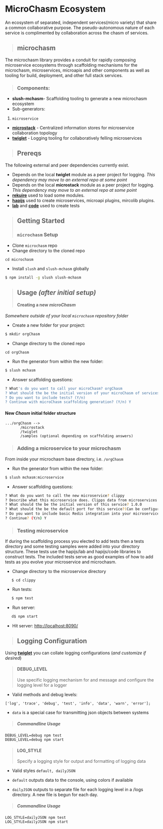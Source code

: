 MicroChasm Ecosystem
=============================================================================
An ecosystem of separated, independent services(micro variety) that share a common collaborative purpose. The pseudo-autonomous nature of each service is complimented by collaboration across the chasm of services. 

>## microchasm
 The microchasm library provides a conduit for rapidly composing microservice ecosystems through scaffolding mechanisms for the microchasm, microservices, microapis and other components as well as tooling for build, deployment, and other full stack services.

 >### Components:
 + **slush-mchasm**- Scaffolding tooling to generate a new microchasm ecosystem
  + Sub-generators:
  1. `microservice`
 + **[microstack](./microstack/README.md)** - Centralized information stores for microservice collaboration topology
 + **[twiglet](./twiglet/README.md)** - Logging tooling for collaboratively felling microservices 

>## Prereqs
 The following external and peer dependencies currently exist.

 + Depends on the local **twiglet** module as a peer project for logging. _This dependency may move to an external repo at some point_
 +  Depends on the local **microstack** module as a peer project for logging. _This dependency may move to an external repo at some point_
 + **[rekuire](https://github.com/nadav-dav/rekuire)** used to load some modules. 
 + **[hapijs](http://hapijs.com/)** used to create microservices, microapi plugins, mircolib plugins.
 + **[lab](https://github.com/hapijs/lab)** and **[code](https://github.com/hapijs/code)** used to create tests  


>## Getting Started
 >### `microchasm` Setup
 + Clone `microchasm` repo
 + Change directory to the cloned repo
 ```
cd microchasm
 ```
 + Install `slush` and `slush-mchasm` globally
```bash
$ npm install -g slush slush-mchasm
```

 >## Usage _(after initial setup)_
  >#### Creating a new _microChasm_
_Somewhere outside of your local `microchasm` repository folder_
 + Create a new folder for your project:
```bash
$ mkdir orgChasm
```
 + Change directory to the cloned repo
```
cd orgChasm
```
 + Run the generator from within the new folder:
```bash
$ slush mchasm
```
 + Answer scaffolding questions:
```bash
? What's do you want to call your microChasm? orgChasm
? What should the be the initial version of your microChasm of services? 0.1.0
? Do you want to include tests? (Y/n) 
? Continue with microChasm scaffolding generation? (Y/n) Y
```
#### New _Chasm_ initial folder structure
  ``` 
.../orgChasm -->
         /microstack
         /twiglet
         /samples (optional depending on scaffolding answers)
```

>###  Adding a microservice to your microchasm
From inside your microchasm base directory, i.e. `/orgChasm`
 + Run the generator from within the new folder:
```bash
$ slush mchasm:microservice
```
 + Answer scaffolding questions:
```bash
? What do you want to call the new microservice? clippy
? Describe what this microservice does. Clipps data from microservices
? What should the be the initial version of this service? 1.0.0
? What should the be the default port for this service?(Can be configured in config/overrides per environment, i.e. NODE_ENV: (9080) 8090
? Do you want to include basic Redis integration into your microservice? (Recommended to add Redis configuration via a nanostack) No
? Continue? (Y/n) Y
```
>### Testing microservice
If during the scaffolding process you elected to add tests then a tests directory and some testing samples were added 
into your directory structure. These tests use the hapijs/lab and hapijs/code libraries to construct tests. The included
tests serve as good examples of how to add tests as you evolve your microservice and microchasm.

+ Change directory to the microservice directory
```
   $ cd clippy
 ```

+ Run tests:
```bash
   $ npm test
```

+ Run server:
```bash
   d$ npm start
```
+ Hit server: [http://localhost:8090/](http://localhost:8090/)

>## Logging Configuration 
Using **[twiglet](./twiglet/README.md)** you can collate logging configurations (_and customize if desired_)

>#### DEBUG_LEVEL
> Use specific logging mechanism for and message and configure the logging level for a logger  

+ Valid methods and debug levels:

 ` ['log', 'trace', 'debug', 'test', 'info', 'data', 'warn', 'error']; `
 + `data` is a special case for transmitting json objects between systems
 
 > ##### Commandline Usage
 ```
DEBUG_LEVEL=debug npm test
DEBUG_LEVEL=debug npm start
```

>#### LOG_STYLE 
> Specify a logging style for output and formatting of logging data

+ Valid styles `default, dailyJSON`

+ `default` outputs data to the console, using colors if available
+ `dailyJSON` outputs to separate file for each logging level in a /logs directory. A new file is begun for each day.

 > ##### Commandline Usage
 ```
LOG_STYLE=dailyJSON npm test
LOG_STYLE=dailyJSON npm start 
```

